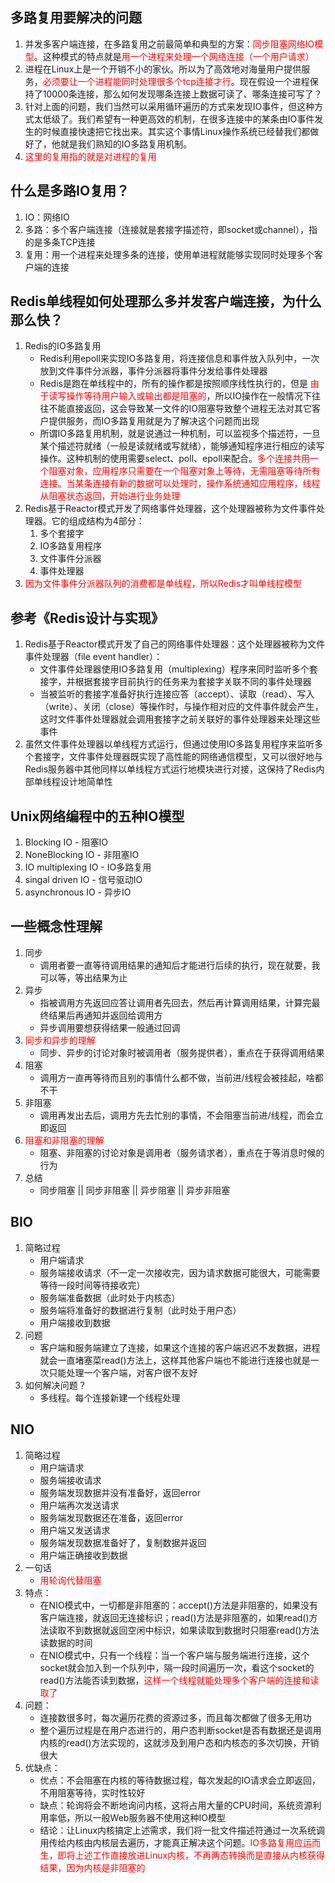 ## 多路复用要解决的问题
1. 并发多客户端连接，在多路复用之前最简单和典型的方案：<font color="red">同步阻塞网络IO模型</font>。这种模式的特点就是<font color="red">用一个进程来处理一个网络连接（一个用户请求）</font>
2. 进程在Linux上是一个开销不小的家伙。所以为了高效地对海量用户提供服务，<font color="red">必须要让一个进程能同时处理很多个tcp连接才行</font>。现在假设一个进程保持了10000条连接，那么如何发现哪条连接上数据可读了、哪条连接可写了？
3. 针对上面的问题，我们当然可以采用循环遍历的方式来发现IO事件，但这种方式太低级了。我们希望有一种更高效的机制，在很多连接中的某条由IO事件发生的时候直接快速把它找出来。其实这个事情Linux操作系统已经替我们都做好了，他就是我们熟知的IO多路复用机制。
4. <font color="red">这里的复用指的就是对进程的复用</font>
## 什么是多路IO复用？
1. IO：网络IO
2. 多路：多个客户端连接（连接就是套接字描述符，即socket或channel），指的是多条TCP连接
3. 复用：用一个进程来处理多条的连接，使用单进程就能够实现同时处理多个客户端的连接
## Redis单线程如何处理那么多并发客户端连接，为什么那么快？
1. Redis的IO多路复用
    * Redis利用epoll来实现IO多路复用，将连接信息和事件放入队列中，一次放到文件事件分派器，事件分派器将事件分发给事件处理器
    * Redis是跑在单线程中的，所有的操作都是按照顺序线性执行的，但是<font color="red">
由于读写操作等待用户输入或输出都是阻塞的</font>，所以IO操作在一般情况下往往不能直接返回，这会导致某一文件的IO阻塞导致整个进程无法对其它客户提供服务，而IO多路复用就是为了解决这个问题而出现
    * 所谓IO多路复用机制，就是说通过一种机制，可以监视多个描述符，一旦某个描述符就绪（一般是读就绪或写就绪），能够通知程序进行相应的读写操作。这种机制的使用需要select、poll、epoll来配合。<font color="red">多个连接共用一个阻塞对象，应用程序只需要在一个阻塞对象上等待，无需阻塞等待所有连接。当某条连接有新的数据可以处理时，操作系统通知应用程序，线程从阻塞状态返回，开始进行业务处理</font>
2. Redis基于Reactor模式开发了网络事件处理器，这个处理器被称为文件事件处理器。它的组成结构为4部分：
    1. 多个套接字
    2. IO多路复用程序
    3. 文件事件分派器
    4. 事件处理器
3. <font color="red">因为文件事件分派器队列的消费都是单线程，所以Redis才叫单线程模型</font>
## 参考《Redis设计与实现》
1. Redis基于Reactor模式开发了自己的网络事件处理器：这个处理器被称为文件事件处理器（file event handler）：
    * 文件事件处理器使用IO多路复用（multiplexing）程序来同时监听多个套接字，并根据套接字目前执行的任务来为套接字关联不同的事件处理器
    * 当被监听的套接字准备好执行连接应答（accept）、读取（read）、写入（write）、关闭（close）等操作时，与操作相对应的文件事件就会产生，这时文件事件处理器就会调用套接字之前关联好的事件处理器来处理这些事件
2. 虽然文件事件处理器以单线程方式运行，但通过使用IO多路复用程序来监听多个套接字，文件事件处理器既实现了高性能的网络通信模型，又可以很好地与Redis服务器中其他同样以单线程方式运行地模块进行对接，这保持了Redis内部单线程设计地简单性
## Unix网络编程中的五种IO模型
1. Blocking IO - 阻塞IO
2. NoneBlocking IO - 非阻塞IO
3. IO multiplexing IO - IO多路复用
4. singal driven IO - 信号驱动IO
5. asynchronous IO - 异步IO
## 一些概念性理解
1. 同步
    * 调用者要一直等待调用结果的通知后才能进行后续的执行，现在就要，我可以等，等出结果为止
2. 异步
    * 指被调用方先返回应答让调用者先回去，然后再计算调用结果，计算完最终结果后再通知并返回给调用方
    * 异步调用要想获得结果一般通过回调
3. <font color="red">同步和异步的理解</font>
    * 同步、异步的讨论对象时被调用者（服务提供者），重点在于获得调用结果
4. 阻塞
    * 调用方一直再等待而且别的事情什么都不做，当前进/线程会被挂起，啥都不干
5. 非阻塞
    * 调用再发出去后，调用方先去忙别的事情，不会阻塞当前进/线程，而会立即返回
6. <font color="red">阻塞和非阻塞的理解</font>
    * 阻塞、非阻塞的讨论对象是调用者（服务请求者），重点在于等消息时候的行为
7. 总结
    * 同步阻塞 || 同步非阻塞 || 异步阻塞 || 异步非阻塞
## BIO
1. 简略过程
    * 用户端请求
    * 服务端接收请求（不一定一次接收完，因为请求数据可能很大，可能需要等待一段时间等待接收完）
    * 服务端准备数据（此时处于内核态）
    * 服务端将准备好的数据进行复制（此时处于用户态）
    * 用户端接收到数据
2. 问题
    * 客户端和服务端建立了连接，如果这个连接的客户端迟迟不发数据，进程就会一直堵塞菜read()方法上，这样其他客户端也不能进行连接也就是一次只能处理一个客户端，对客户很不友好
3. 如何解决问题？
    * 多线程。每个连接新建一个线程处理
## NIO
1. 简略过程
    * 用户端请求
    * 服务端接收请求
    * 服务端发现数据并没有准备好，返回error
    * 用户端再次发送请求
    * 服务端发现数据还在准备，返回error
    * 用户端又发送请求
    * 服务端发现数据准备好了，复制数据并返回
    * 用户端正确接收到数据
2. 一句话
    * <font color="red">用轮询代替阻塞</font>
3. 特点：
    * 在NIO模式中，一切都是非阻塞的：accept()方法是非阻塞的，如果没有客户端连接，就返回无连接标识；read()方法是非阻塞的，如果read()方法读取不到数据就返回空闲中标识，如果读取到数据时只阻塞read()方法读数据的时间
    * 在NIO模式中，只有一个线程：当一个客户端与服务端进行连接，这个socket就会加入到一个队列中，隔一段时间遍历一次，看这个socket的read()方法能否读到数据，<font color="red">这样一个线程就能处理多个客户端的连接和读取了</font>
4. 问题：
    * 连接数很多时，每次遍历花费的资源过多，而且每次都做了很多无用功
    * 整个遍历过程是在用户态进行的，用户态判断socket是否有数据还是调用内核的read()方法实现的，这就涉及到用户态和内核态的多次切换，开销很大
5. 优缺点：
    * 优点：不会阻塞在内核的等待数据过程，每次发起的IO请求会立即返回，不用阻塞等待，实时性较好
    * 缺点：轮询将会不断地询问内核，这将占用大量的CPU时间，系统资源利用率低，所以一般Web服务器不使用这种IO模型
    * 结论：让Linux内核搞定上述需求，我们将一批文件描述符通过一次系统调用传给内核由内核层去遍历，才能真正解决这个问题。<font color="red">IO多路复用应运而生，即将上述工作直接放进Linux内核，不再两态转换而是直接从内核获得结果，因为内核是非阻塞的</font>